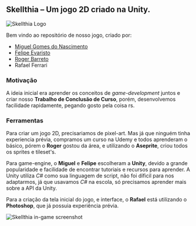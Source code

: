 ## Skellthia – Um jogo 2D criado na Unity.

![Skellthia Logo](https://i.imgur.com/BRhTIVt.png)

Bem vindo ao repositório de nosso jogo, criado por:

- [Miguel Gomes do Nascimento](https://github.com/miguel-nascimento)
- [Felipe Evaristo](https://github.com/Felipe-Evaristo)
- [Roger Barreto](https://github.com/Roger-Barreto)
- Rafael Ferrari


### Motivação

A ideia inicial era aprender os conceitos de _game-development_ juntos e criar nosso **Trabalho de Conclusão de Curso**, porém, desenvolvemos facilidade rapidamente,
pegando gosto pela coisa rs.


### Ferramentas

Para criar um jogo 2D, precisariamos de pixel-art. Mas já que ninguém tinha experiencia prévia, compramos um curso na Udemy e todos aprenderam o básico, pórem o **Roger** gostou da área, e utilizando o **Aseprite**, criou todos os sprites e tileset's.

Para game-engine, o **Miguel** e **Felipe** escolheram a **Unity**, devido a grande popularidade e facilidade de encontrar tutoriais e recursos para aprender.
A Unity utiliza *C#* como sua linguagem de script, não foi díficil para nos adaptarmos, já que usavamos *C#* na escola, só precisamos aprender mais sobre a API da Unity. 

Para a criação da tela inicial do jogo, e interface, o **Rafael** está utilizando o **Photoshop**, que já possuia experiência prévia.


![Skellthia in-game screenshot](https://i.imgur.com/6KsZ5Um.png)